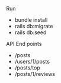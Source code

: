 Run
- bundle install
- rails db:migrate
- rails db:seed

API End points
- /posts
- /users/1/posts
- /posts/top
- /posts/1/reviews
